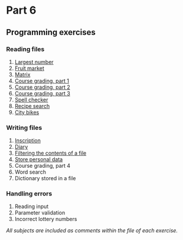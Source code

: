 # Part 6
## Programming exercises
### Reading files
1. [Largest number](https://github.com/antoniolopez7217/Python_Programming_MOOC_2023_Introduction/tree/main/part6/1.%20Reading%20files/largest_number)
2. [Fruit market](https://github.com/antoniolopez7217/Python_Programming_MOOC_2023_Introduction/tree/main/part6/1.%20Reading%20files/fruit_market)
3. [Matrix](https://github.com/antoniolopez7217/Python_Programming_MOOC_2023_Introduction/tree/main/part6/1.%20Reading%20files/matrix)
4. [Course grading, part 1](https://github.com/antoniolopez7217/Python_Programming_MOOC_2023_Introduction/tree/main/part6/1.%20Reading%20files/course_grading_%20part1)
5. [Course grading, part 2](https://github.com/antoniolopez7217/Python_Programming_MOOC_2023_Introduction/tree/main/part6/1.%20Reading%20files/course_grading_part2)
6. [Course grading, part 3](https://github.com/antoniolopez7217/Python_Programming_MOOC_2023_Introduction/tree/main/part6/1.%20Reading%20files/course_grading_part3)
7. [Spell checker](https://github.com/antoniolopez7217/Python_Programming_MOOC_2023_Introduction/tree/main/part6/1.%20Reading%20files/spellchecker)
8. [Recipe search](https://github.com/antoniolopez7217/Python_Programming_MOOC_2023_Introduction/tree/main/part6/1.%20Reading%20files/recipe_search)
9. [City bikes](https://github.com/antoniolopez7217/Python_Programming_MOOC_2023_Introduction/tree/main/part6/1.%20Reading%20files/city_bikes)
### Writing files
1. [Inscription](https://github.com/antoniolopez7217/Python_Programming_MOOC_2023_Introduction/tree/main/part6/2.%20Writing%20files/inscription)
2. [Diary](https://github.com/antoniolopez7217/Python_Programming_MOOC_2023_Introduction/tree/main/part6/2.%20Writing%20files/diary)
3. [Filtering the contents of a file](https://github.com/antoniolopez7217/Python_Programming_MOOC_2023_Introduction/tree/main/part6/2.%20Writing%20files/filtering_file_contents)
4. [Store personal data](https://github.com/antoniolopez7217/Python_Programming_MOOC_2023_Introduction/tree/main/part6/2.%20Writing%20files/store_personal_data)
5. Course grading, part 4
6. Word search
7. Dictionary stored in a file
### Handling errors
1. Reading input
2. Parameter validation
3. Incorrect lottery numbers

*All subjects are included as comments within the file of each exercise.*